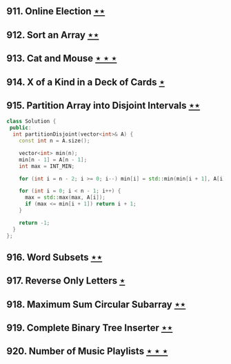 ## 911. Online Election [$\star\star$](https://leetcode.com/problems/online-election)

## 912. Sort an Array [$\star\star$](https://leetcode.com/problems/sort-an-array)

## 913. Cat and Mouse [$\star\star\star$](https://leetcode.com/problems/cat-and-mouse)

## 914. X of a Kind in a Deck of Cards [$\star$](https://leetcode.com/problems/x-of-a-kind-in-a-deck-of-cards)

## 915. Partition Array into Disjoint Intervals [$\star\star$](https://leetcode.com/problems/partition-array-into-disjoint-intervals)

```cpp
class Solution {
 public:
  int partitionDisjoint(vector<int>& A) {
    const int n = A.size();

    vector<int> min(n);
    min[n - 1] = A[n - 1];
    int max = INT_MIN;

    for (int i = n - 2; i >= 0; i--) min[i] = std::min(min[i + 1], A[i]);

    for (int i = 0; i < n - 1; i++) {
      max = std::max(max, A[i]);
      if (max <= min[i + 1]) return i + 1;
    }

    return -1;
  }
};
```

## 916. Word Subsets [$\star\star$](https://leetcode.com/problems/word-subsets)

## 917. Reverse Only Letters [$\star$](https://leetcode.com/problems/reverse-only-letters)

## 918. Maximum Sum Circular Subarray [$\star\star$](https://leetcode.com/problems/maximum-sum-circular-subarray)

## 919. Complete Binary Tree Inserter [$\star\star$](https://leetcode.com/problems/complete-binary-tree-inserter)

## 920. Number of Music Playlists [$\star\star\star$](https://leetcode.com/problems/number-of-music-playlists)
